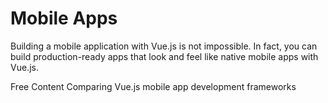 # Mobile Apps

Building a mobile application with Vue.js is not impossible. In fact, you can build production-ready apps that look and feel like native mobile apps with Vue.js.

<ResourceGroupTitle>Free Content</ResourceGroupTitle>
<BadgeLink colorScheme='yellow' badgeText='Read' href='https://blog.logrocket.com/comparing-vue-js-mobile-app-development-frameworks/#whyusevuejstobuildmobileapps'>Comparing Vue.js mobile app development frameworks</BadgeLink>
